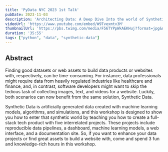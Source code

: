 ```yaml
---
title: 'PyData NYC 2023 1st Talk'
pubDate: 2023-11-03
description: 'Architecting Data: A Deep Dive Into the world of Synthetic Data'
videoUrl: 'https://www.youtube.com/embed/W9Tvexmtv3M'
thumbnailUrl: 'https://pbs.twimg.com/media/F56TYPpWkAEKHuj?format=jpg&name=large'
duration: '35:55'
tags: ["python", "data", "synthetic-data"]
---
```


## Abstract

Finding good datasets or web assets to build data products or websites with, respectively, 
can be time-consuming. For instance, data professionals might require data from heavily 
regulated industries like healthcare and finance, and, in contrast, software developers might 
want to skip the tedious task of collecting images, text, and videos for a website. Luckily, 
both scenarios can now benefit from the same solution, Synthetic Data.

Synthetic Data is artificially generated data created with machine learning models, algorithms, 
and simulations, and this workshop is designed to show you how to enter that synthetic world by 
teaching you how to create a full-stack tech product with five interrelated projects. These 
projects include reproducible data pipelines, a dashboard, machine learning models, a web 
interface, and a documentation site. So, if you want to enhance your data projects or find 
great assets to build a website with, come and spend 3 fun and knowledge-rich hours in this workshop.